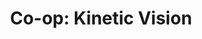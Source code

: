 ---
layout: post
category: Co-op Experiences
title: "Co-op: Kinetic Vision"
tags:
 - co-op
 - code
 - vr
 - unity
---